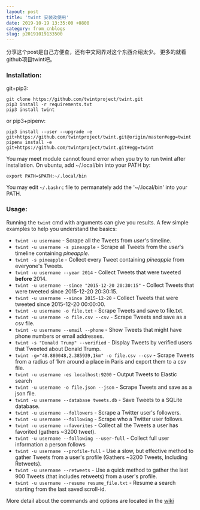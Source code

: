 ```yaml
---
layout: post
title: 'twint 安装及使用'
date: 2019-10-19 13:35:00 +0800
category: from_cnblogs
slug: p20191019133500
---
```

分享这个post是自己方便查，还有中文网界对这个东西介绍太少。
更多的就看github项目twint吧。

### Installation:

git+pip3:

```
git clone https://github.com/twintproject/twint.git
pip3 install -r requirements.txt
pip3 install twint
```

or pip3+pipenv:

```
pip3 install --user --upgrade -e git+https://github.com/twintproject/twint.git@origin/master#egg=twint
pipenv install -e git+https://github.com/twintproject/twint.git#egg=twint
```

You may meet module cannot found error when you try to run twint after installation. On ubuntu, add ~/.local/bin into your PATH by:

```
export PATH=$PATH:~/.local/bin

```

You may edit `~/.bashrc` file to permanately add the '~/.local/bin' into your PATH.

### Usage:

Running the `twint` cmd with arguments can give you results. A few simple examples to help you understand the basics:

- `twint -u username` - Scrape all the Tweets from *user*'s timeline.
- `twint -u username -s pineapple` - Scrape all Tweets from the *user*'s timeline containing *pineapple*.
- `twint -s pineapple` - Collect every Tweet containing *pineapple* from everyone's Tweets.
- `twint -u username --year 2014` - Collect Tweets that were tweeted **before** 2014.
- `twint -u username --since "2015-12-20 20:30:15"` - Collect Tweets that were tweeted since 2015-12-20 20:30:15.
- `twint -u username --since 2015-12-20` - Collect Tweets that were tweeted since 2015-12-20 00:00:00.
- `twint -u username -o file.txt` - Scrape Tweets and save to file.txt.
- `twint -u username -o file.csv --csv` - Scrape Tweets and save as a csv file.
- `twint -u username --email --phone` - Show Tweets that might have phone numbers or email addresses.
- `twint -s "Donald Trump" --verified` - Display Tweets by verified users that Tweeted about Donald Trump.
- `twint -g="48.880048,2.385939,1km" -o file.csv --csv` - Scrape Tweets from a radius of 1km around a place in Paris and export them to a csv file.
- `twint -u username -es localhost:9200` - Output Tweets to Elastic search
- `twint -u username -o file.json --json` - Scrape Tweets and save as a json file.
- `twint -u username --database tweets.db` - Save Tweets to a SQLite database.
- `twint -u username --followers` - Scrape a Twitter user's followers.
- `twint -u username --following` - Scrape who a Twitter user follows.
- `twint -u username --favorites` - Collect all the Tweets a user has favorited (gathers ~3200 tweet).
- `twint -u username --following --user-full` - Collect full user information a person follows
- `twint -u username --profile-full` - Use a slow, but effective method to gather Tweets from a user's profile (Gathers ~3200 Tweets, Including Retweets).
- `twint -u username --retweets` - Use a quick method to gather the last 900 Tweets (that includes retweets) from a user's profile.
- `twint -u username --resume resume_file.txt` - Resume a search starting from the last saved scroll-id.

More detail about the commands and options are located in the [wiki](https://github.com/twintproject/twint/wiki/Commands)